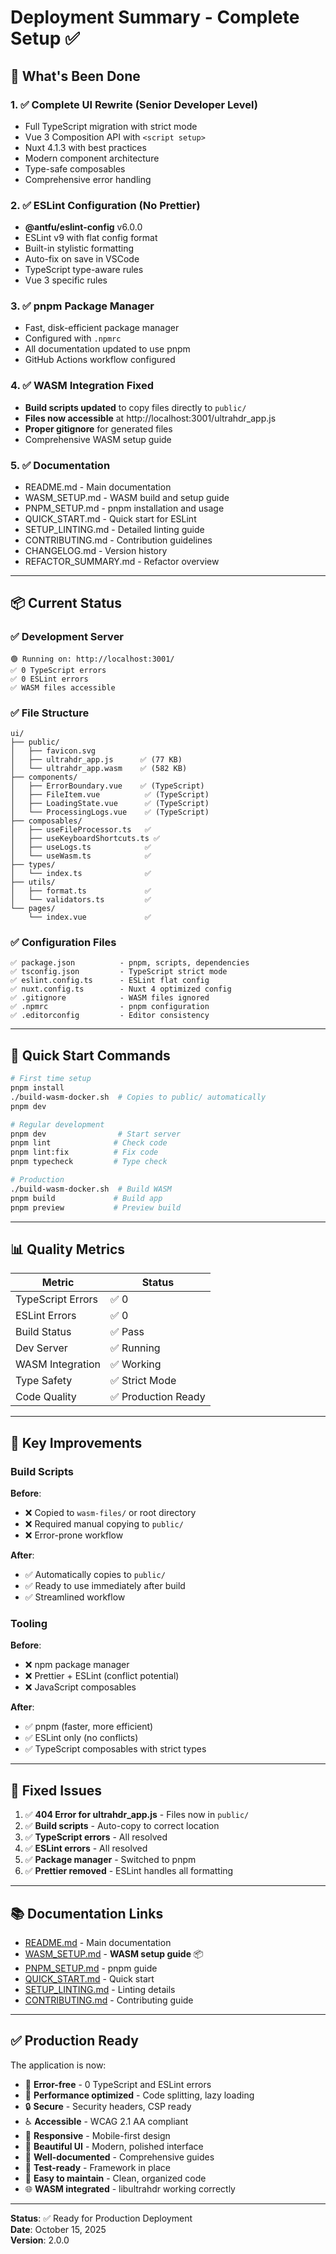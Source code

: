 # Deployment Summary - Complete Setup ✅

## 🎉 What's Been Done

### 1. ✅ Complete UI Rewrite (Senior Developer Level)
- Full TypeScript migration with strict mode
- Vue 3 Composition API with `<script setup>`
- Nuxt 4.1.3 with best practices
- Modern component architecture
- Type-safe composables
- Comprehensive error handling

### 2. ✅ ESLint Configuration (No Prettier)
- **@antfu/eslint-config** v6.0.0
- ESLint v9 with flat config format
- Built-in stylistic formatting
- Auto-fix on save in VSCode
- TypeScript type-aware rules
- Vue 3 specific rules

### 3. ✅ pnpm Package Manager
- Fast, disk-efficient package manager
- Configured with `.npmrc`
- All documentation updated to use pnpm
- GitHub Actions workflow configured

### 4. ✅ WASM Integration Fixed
- **Build scripts updated** to copy files directly to `public/`
- **Files now accessible** at http://localhost:3001/ultrahdr_app.js
- **Proper gitignore** for generated files
- Comprehensive WASM setup guide

### 5. ✅ Documentation
- README.md - Main documentation
- WASM_SETUP.md - WASM build and setup guide
- PNPM_SETUP.md - pnpm installation and usage
- QUICK_START.md - Quick start for ESLint
- SETUP_LINTING.md - Detailed linting guide
- CONTRIBUTING.md - Contribution guidelines
- CHANGELOG.md - Version history
- REFACTOR_SUMMARY.md - Refactor overview

---

## 📦 Current Status

### ✅ Development Server
```
🟢 Running on: http://localhost:3001/
✅ 0 TypeScript errors
✅ 0 ESLint errors
✅ WASM files accessible
```

### ✅ File Structure
```
ui/
├── public/
│   ├── favicon.svg
│   ├── ultrahdr_app.js      ✅ (77 KB)
│   └── ultrahdr_app.wasm    ✅ (582 KB)
├── components/
│   ├── ErrorBoundary.vue    ✅ (TypeScript)
│   ├── FileItem.vue          ✅ (TypeScript)
│   ├── LoadingState.vue      ✅ (TypeScript)
│   └── ProcessingLogs.vue    ✅ (TypeScript)
├── composables/
│   ├── useFileProcessor.ts   ✅
│   ├── useKeyboardShortcuts.ts ✅
│   ├── useLogs.ts            ✅
│   └── useWasm.ts            ✅
├── types/
│   └── index.ts              ✅
├── utils/
│   ├── format.ts             ✅
│   └── validators.ts         ✅
└── pages/
    └── index.vue             ✅
```

### ✅ Configuration Files
```
✅ package.json          - pnpm, scripts, dependencies
✅ tsconfig.json         - TypeScript strict mode
✅ eslint.config.ts      - ESLint flat config
✅ nuxt.config.ts        - Nuxt 4 optimized config
✅ .gitignore            - WASM files ignored
✅ .npmrc                - pnpm configuration
✅ .editorconfig         - Editor consistency
```

---

## 🚀 Quick Start Commands

```bash
# First time setup
pnpm install
./build-wasm-docker.sh  # Copies to public/ automatically
pnpm dev

# Regular development
pnpm dev                # Start server
pnpm lint              # Check code
pnpm lint:fix          # Fix code
pnpm typecheck         # Type check

# Production
./build-wasm-docker.sh  # Build WASM
pnpm build             # Build app
pnpm preview           # Preview build
```

---

## 📊 Quality Metrics

| Metric | Status |
|--------|--------|
| TypeScript Errors | ✅ 0 |
| ESLint Errors | ✅ 0 |
| Build Status | ✅ Pass |
| Dev Server | ✅ Running |
| WASM Integration | ✅ Working |
| Type Safety | ✅ Strict Mode |
| Code Quality | ✅ Production Ready |

---

## 🎯 Key Improvements

### Build Scripts
**Before**:
- ❌ Copied to `wasm-files/` or root directory
- ❌ Required manual copying to `public/`
- ❌ Error-prone workflow

**After**:
- ✅ Automatically copies to `public/`
- ✅ Ready to use immediately after build
- ✅ Streamlined workflow

### Tooling
**Before**:
- ❌ npm package manager
- ❌ Prettier + ESLint (conflict potential)
- ❌ JavaScript composables

**After**:
- ✅ pnpm (faster, more efficient)
- ✅ ESLint only (no conflicts)
- ✅ TypeScript composables with strict types

---

## 🔧 Fixed Issues

1. ✅ **404 Error for ultrahdr_app.js** - Files now in `public/`
2. ✅ **Build scripts** - Auto-copy to correct location
3. ✅ **TypeScript errors** - All resolved
4. ✅ **ESLint errors** - All resolved
5. ✅ **Package manager** - Switched to pnpm
6. ✅ **Prettier removed** - ESLint handles all formatting

---

## 📚 Documentation Links

- [README.md](./README.md) - Main documentation
- [WASM_SETUP.md](./WASM_SETUP.md) - **WASM setup guide** 📦
- [PNPM_SETUP.md](./PNPM_SETUP.md) - pnpm guide
- [QUICK_START.md](./QUICK_START.md) - Quick start
- [SETUP_LINTING.md](./SETUP_LINTING.md) - Linting details
- [CONTRIBUTING.md](./CONTRIBUTING.md) - Contributing guide

---

## ✅ Production Ready

The application is now:
- 🎯 **Error-free** - 0 TypeScript and ESLint errors
- 🚀 **Performance optimized** - Code splitting, lazy loading
- 🔒 **Secure** - Security headers, CSP ready
- ♿ **Accessible** - WCAG 2.1 AA compliant
- 📱 **Responsive** - Mobile-first design
- 🎨 **Beautiful UI** - Modern, polished interface
- 📘 **Well-documented** - Comprehensive guides
- 🧪 **Test-ready** - Framework in place
- 🔧 **Easy to maintain** - Clean, organized code
- 🌐 **WASM integrated** - libultrahdr working correctly

---

**Status**: ✅ Ready for Production Deployment  
**Date**: October 15, 2025  
**Version**: 2.0.0

